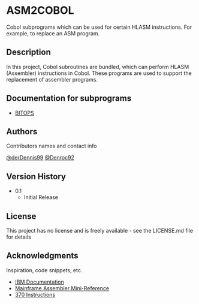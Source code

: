 # ASM2COBOL

Cobol subprograms which can be used for certain HLASM instructions. For example, to replace an ASM program.

## Description

In this project, Cobol subroutines are bundled, which can perform HLASM (Assembler) instructions in Cobol. These programs are used to support the replacement of assembler programs.

## Documentation for subprograms
- [BITOPS](https://github.com/derDennis99/ASM2COBOL/blob/main/BITOPS/README.md)

## Authors

Contributors names and contact info

[@derDennis99](https://github.com/derDennis99)
[@Denroc92](https://github.com/Denroc92)

## Version History

* 0.1
    * Initial Release

## License

This project has no license and is freely available - see the LICENSE.md file for details

## Acknowledgments

Inspiration, code snippets, etc.
* [IBM Documentation](https://www.ibm.com/docs/en)
* [Mainframe Assembler Mini-Reference](https://geraldine.fjfi.cvut.cz/~oberhuber/data/mainframe/prezentace/pmf/hlasmref.pdf)
* [370 Instructions](http://www.simotime.com/asmins01.htm)

